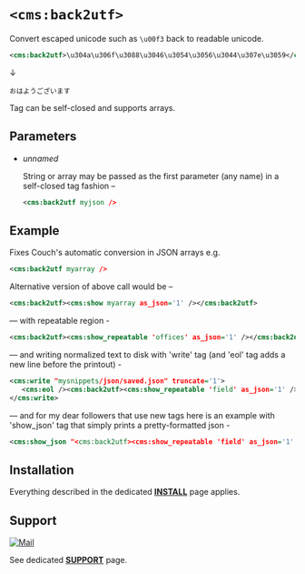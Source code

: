 # `<cms:back2utf>`

Convert escaped unicode such as `\u00f3` back to readable unicode.

```xml
<cms:back2utf>\u304a\u306f\u3088\u3046\u3054\u3056\u3044\u307e\u3059</cms:back2utf>
```

↓

```
おはようございます
```

Tag can be self-closed and supports arrays.

## Parameters

* *unnamed*

   String or array may be passed as the first parameter (any name) in a self-closed tag fashion –

   ```xml
   <cms:back2utf myjson />
   ```

## Example

Fixes Couch's automatic conversion in JSON arrays e.g.

```xml
<cms:back2utf myarray />
```

Alternative version of above call would be –

```xml
<cms:back2utf><cms:show myarray as_json='1' /></cms:back2utf>
```

— with repeatable region -

```xml
<cms:back2utf><cms:show_repeatable 'offices' as_json='1' /></cms:back2utf>
```

— and writing normalized text to disk with 'write' tag (and 'eol' tag adds a new line before the printout) -

```xml
<cms:write "mysnippets/json/saved.json" truncate='1'>
   <cms:eol /><cms:back2utf><cms:show_repeatable 'field' as_json='1' /></cms:back2utf>
</cms:write>
```

— and for my dear followers that use new tags here is an example with 'show_json' tag that simply prints a pretty-formatted json -

```xml
<cms:show_json "<cms:back2utf><cms:show_repeatable 'field' as_json='1' /></cms:back2utf>" as_html='0' />
```

## Installation

Everything described in the dedicated [**INSTALL**](/INSTALL.md) page applies.

## Support

[![Mail](https://img.shields.io/badge/gmail-%23539CFF.svg?&style=for-the-badge&logo=gmail&logoColor=white)](mailto:"Anton"<tony.smirnov@gmail.com>?subject=[GitHub])

See dedicated [**SUPPORT**](/SUPPORT.md) page.
